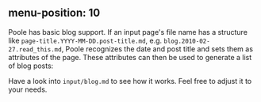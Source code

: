 
menu-position: 10
---
Poole has basic blog support. If an input page's file name has a structure like
`page-title.YYYY-MM-DD.post-title.md`, e.g. `blog.2010-02-27.read_this.md`,
Poole recognizes the date and post title and sets them as attributes of the
page. These attributes can then be used to generate a list of blog posts:

<!--%
from datetime import datetime
posts = [p for p in pages if "post" in p] # get all blog post pages
posts.sort(key=lambda p: p.get("date"), reverse=True) # sort post pages by date
for p in posts:
    date = datetime.strptime(p.date, "%Y-%m-%d").strftime("%B %d, %Y")
    print("  * **[%s](%s)** - %s" % (p.post, p.url, date)) # markdown list item
%-->

Have a look into `input/blog.md` to see how it works. Feel free to adjust it
to your needs.
